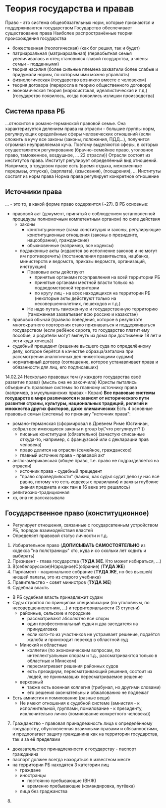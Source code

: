 # Теория государства и правав
Право - это система общеобязательных норм, которые признаются и поддерживаются государством
Государство обеспечивает существование права
Наиболее распространённые теории происхождения государства
  - божественная (теологическая) (как бог решил, так и будет)
  - патриархальная (матриархальная) (первобытная семья увеличивалась и отец становился главой государства, а члены семьи - подданными)
  - теория насилия (более сильные племена захватили более слабые и придумали нормы, по которым ими можно управлять)
  - физиологическая (государство возникло вместе с человеком)
  - теория договора (переросла в теорию общественного договора)
  - экономическая теория (марксистская, идеалистическая и т.д.) (государство появилось, когда появились излишки производства)
## Система права РБ
...относится к романо-германской правовой семье. Она характеризуется делением права на отрасли - большие группы норм, регулирующих оределённые сферы человеческих отношений (если сложить в кучу все законы (законы, положения, ПДД...), получится огромная неуправляемая куча. Поэтому выделяются сферы, в которых осуществляется регулирование (брачно-семейное право, уголовное право, таможенное, воздушное, ... 22 отрасли))
Отрасли состоят из институтов права. Институт регулирует определённый вид отношений. Например, в трудовом праве есть (время отдыха, межсменные перерывы, отпуска), (зарплата), (взыскания), (поощрения), ...
Институты состоят из норм права
Норма права регулирует конкретное отношение
## Источники права
... - это то, в какой форме право содержится (~27). В РБ основные:
  - правовой акт (документ, принятый с соблюдением установленной процедуры полномочным компетентным органом) по силе действия
    - законы
      - конституционные (сама конституция и законы, регулирующие конституционные отношения (законы о президенте, нацсобрании), гражданские)
      - обыкновенные (например, все кодексы)
    - подзаконные акты (издаются во исполнение законов и не могут им противоречить) (постановления правитеьства, нацбанка, министерств и ведомств, приказы ведомств, организаций, инструкции)
      - Правовые акты действуют
        - принятые органами госуправления на всей территории РБ
        - принятые органами местной власти только на подведомственой территории
        - по кругу лиц - на всех находящихся на территории РБ (некоторые акты действуют только на несовершеннолетних, пешеходов и т.д.)
      - Не надо путать таможенную и государственную территорию (таможенная захватывает всю россию и казахстан)
  - правовой обычай (правило поведения, которое в результате многократного повторения стало признаваться и поддерживаться государством (если ребёнок сирота, то государство платит ему пособие, а родители могут выпнуть из дома при достижении 18 лет и лети куда хочешь))
  - судебный прецедент (решение высшего суда по определённому делу, которое берётся в качестве образца/ээталона при рассмотрении аналогичных дел нижестоящими судами)
  - нормативный договор (соглашение, которое устанавливает права и обязанности для лиц, его подписавших)

14.02.24
Несколько правовых тем (у каждого государства своё развитие права) (мысль она не закончила)
Юристы пытались объединить правовые системы по главному источнику права (например, в мусульманских правах - Коран)
**Все правовые системы государств в мире различаются и зависят от исторического пути развития страны, культуры, национальных традиций, религий и множества других факторов, даже климаических**
Есть 4 основные правовые семьи (системы) по признаку "источник права":
  - романо-германская (сформировал в Древнем Риме Юстиниан, собрал все имеющиеся законы и group by('что регулирует?'))
    - писаные конституции (обязательно) (зачастую списанные откуда-то, например, с французской или с декларации прав человека)
    - право делится на отрасли (семейное, гражданское)
    - главный источник права - правовой акт
  - англо-американская (общее право, т.е. право не подразделяется на отрасли)
    - источник права - судебный прецедент
    - "право справедливости" (важно, как судья судит дело (у нас всё равно, потому что есть кодексы с правилами) и важны глубокие знания предмета и как там в 16 веке это решалось)
  - религиозно-традиционная
  - хз, она не рассказывала
## Государственное право (конституционное)
- Регулирует отношения, связанные с государсвтенным устройством РБ, порядок взаимодействия властей
- Определяет правовой статус личности и т.д.
1. Избирательное право (**ДОПИСЫВАТЬ САМОСТОЯТЕЛЬНО** из кодекса "на полстраницы" кто, куда и со скольки лет ходить и выбирать)
2. Президент - глава государства (**ТУДА ЖЕ**. Кто может избираться, ...)
3. В(себелорусское)Н(ародное)С(обрание) (**ТУДА ЖЕ**)
4. Парламент - национальное собрание (**ТУДА ЖЕ**, но без высшей/низшей палаты, это из старого учебника)
5. Правительство - совет министров (**ТУДА ЖЕ**)
6. Судебная власть
  - В РБ судебная власть принадлежит судам
  - Суды строятся по принципам специализации (по уголовным, по несовершеннолетним, ...) и территориальности (3 ступени)
    - районные, сельские и городские 
      - рассматривают абсолютно все споры
      - один профессиональный судья и два заседателя на принудиловке
      - если кого-то из участников не устраивает решение, подаётся жалоба и происходит переход в областной суд
    - Минский и областные
      - коллегии (по экономическим вопросам, по интеллектуальным спорам и т.д., рассматриваются только в областных и Минском)
      - пересматривает решения районных судов
      - есть президиум, пересматривающий решения, состоит из людей, не принимавших пересматриваемое решение
    - верховный
      - также есть военная коллегия (трибунал, но другими словами)
      - его решения окончательны и обжалованию не подлежат
  - Есть амнистия и помилование (разные вещи)
    - Не имеют отношения к судебной системе (амнистия - к исполнительной, группами, помилование - к президенту, исключительно лично (помилование конкретного человека))
7. Гражданство - правовая принадлежность лица к определённому государству, обусловленная взаимными правами и обязанностями, и предполагает защиту гражданина как на территории государства, так и за её пределами
  - доказательство принадлежности к государству - паспорт гражданина
  - паспорт должен всегда находиться в известном месте
  - на территории РБ находятся 3 категории лиц
    - граждане
    - иностранцы
      - постоянно пребывающие (ВНЖ)
      - временно пребывающие (командировка, путёвка)
    - лица без граджанства
8. 